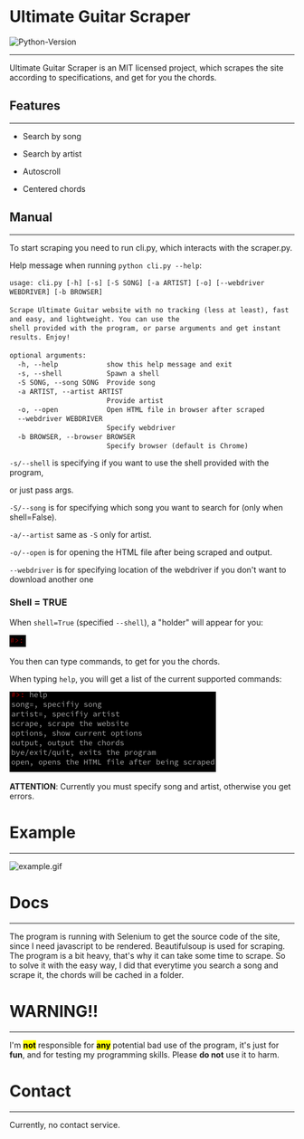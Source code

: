 # **Ultimate Guitar Scraper**

![Python-Version](https://img.shields.io/badge/Python-3.7-blue.svg)

---

Ultimate Guitar Scraper is an MIT licensed project, which scrapes the site according to specifications, and get for you the chords.

## Features

---

- Search by song

- Search by artist

- Autoscroll 

- Centered chords

## Manual

---

To start scraping you need to run cli.py, which interacts with the scraper.py.

Help message when running `python cli.py --help`:

```
usage: cli.py [-h] [-s] [-S SONG] [-a ARTIST] [-o] [--webdriver WEBDRIVER] [-b BROWSER]

Scrape Ultimate Guitar website with no tracking (less at least), fast and easy, and lightweight. You can use the
shell provided with the program, or parse arguments and get instant results. Enjoy!

optional arguments:
  -h, --help            show this help message and exit
  -s, --shell           Spawn a shell
  -S SONG, --song SONG  Provide song
  -a ARTIST, --artist ARTIST
                        Provide artist
  -o, --open            Open HTML file in browser after scraped
  --webdriver WEBDRIVER
                        Specify webdriver
  -b BROWSER, --browser BROWSER
                        Specify browser (default is Chrome)
```

`-s/--shell` is specifying if you want to use the shell provided with the program,

or just pass args.

`-S/--song` is for specifying which song you want to search for (only when shell=False). 

`-a/--artist` same as `-S` only for artist.

`-o/--open` is for opening the HTML file after being scraped and output.

`--webdriver` is for specifying location of the webdriver if you don't want to download another one

### Shell = TRUE

When `shell=True` (specified `--shell`), a "holder" will appear for you:

![holder.png](assets/holder.png)

You then can type commands, to get for you the chords.

When typing `help`, you will get a list of the current supported commands:

![help_msg.png](assets/help_msg.png)

**ATTENTION**: Currently you must specify song and artist, otherwise you get errors.

# Example

---
![example.gif](assets/example.gif)


# Docs

---

The program is running with Selenium to get the source code of the site, since I need javascript to be rendered.
Beautifulsoup is used for scraping.
The program is a bit heavy, that's why it can take some time to scrape.
So to solve it with the easy way, I did that everytime you search a song and scrape it, the chords will be cached in a folder.

# WARNING!!

---

I'm **<mark>not</mark>** responsible for **<mark>any</mark>** potential bad use of the program, it's just for **fun**, and for testing my programming skills. Please **do not** use it to harm.

# Contact

---

Currently, no contact service.

